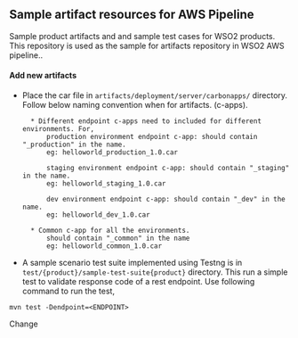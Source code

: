 ## Sample artifact resources for AWS Pipeline

Sample product artifacts and and sample test cases for WSO2 products. This repository is used as the sample for artifacts repository in WSO2 AWS pipeline..

#### Add new artifacts 
* Place the car file in `artifacts/deployment/server/carbonapps/` directory. Follow below naming convention when for artifacts. (c-apps).
    
        * Different endpoint c-apps need to included for different environments. For,
            production environment endpoint c-app: should contain "_production" in the name.
            eg: helloworld_production_1.0.car
            
            staging environment endpoint c-app: should contain "_staging" in the name.
            eg: helloworld_staging_1.0.car
            
            dev environment endpoint c-app: should contain "_dev" in the name.
            eg: helloworld_dev_1.0.car
         
        * Common c-app for all the environments.
            should contain "_common" in the name
            eg: helloworld_common_1.0.car

* A sample scenario test suite implemented using Testng is in `test/{product}/sample-test-suite{product}` directory. This run a 
simple test to validate response code of a rest endpoint. Use following command to run the test,
```
mvn test -Dendpoint=<ENDPOINT>
```
Change
